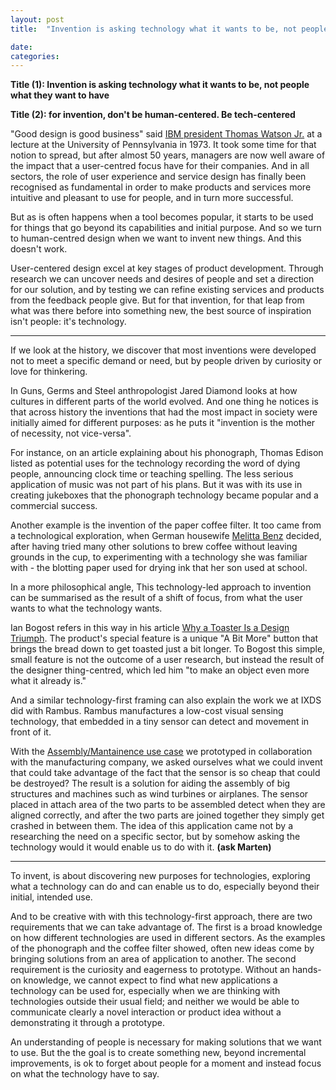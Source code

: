 ```yaml
---
layout: post
title:  "Invention is asking technology what it wants to be, not people what they want to have"

date:   
categories:
---
```



**Title (1): Invention is asking technology what it wants to be, not people what they want to have**

**Title (2): for invention, don't be human-centered. Be tech-centered**


"Good design is good business" said [IBM president Thomas Watson Jr.](https://qz.com/1431875/revisiting-ibms-good-design-is-good-business-slogan/) at a lecture at the University of Pennsylvania in 1973. It took some time for that notion to spread, but after almost 50 years, managers are now well aware of the impact that a user-centred focus have for their companies. And in all sectors, the role of user experience and service design has finally been recognised as fundamental in order to make products and services more intuitive and pleasant to use for people, and in turn more successful.

But as is often happens when a tool becomes popular, it starts to be used for things that go beyond its capabilities and initial purpose. And so we turn to human-centred design when we want to invent new things. And this doesn't work.

User-centered design excel at key stages of product development. Through research we can uncover needs and desires of people and set a direction for our solution, and by testing we can refine existing services and products from the feedback people give. But for that invention, for that leap from what was there before into something new, the best source of inspiration isn't people: it's technology.

---



If we look at the history, we discover that most inventions were developed not to meet a specific demand or need, but by people driven by curiosity or love for thinkering.

In Guns, Germs and Steel anthropologist Jared Diamond looks at how cultures in different parts of the world evolved. And one thing he notices is that across history the inventions that had the most impact in society were initially aimed for different purposes: as he puts it "invention is the mother of necessity, not vice-versa".

For instance, on an article explaining about his phonograph, Thomas Edison listed as potential uses for the technology recording the word of dying people, announcing clock time or teaching spelling. The less serious application of music was not part of his plans. But it was with its use in creating jukeboxes that the phonograph technology became popular and a commercial success.

Another example is the invention of the paper coffee filter. It too came from a technological exploration, when German housewife [Melitta Benz](https://en.wikipedia.org/wiki/Melitta_Bentz) decided, after having tried many other solutions to brew coffee without leaving grounds in the cup, to experimenting with a technology she was familiar with - the blotting paper used for drying ink that her son used at school.

<!-- Invention requires hands-on familiarity with different tools and even a willingless to even forget people for a moment and focus on what the technology wants.  -->

<!-- This technology-led approach to invention can even -->

In a more philosophical angle, This technology-led approach to invention can be summarised as the result of a shift of focus, from what the user wants to what the technology wants.


Ian Bogost refers in this way in his article [Why a Toaster Is a Design Triumph](https://www.theatlantic.com/technology/archive/2017/07/toaster-a-bit-more-button/534312/). The product's special feature is a unique "A Bit More" button that brings the bread down to get toasted just a bit longer. To Bogost this simple, small feature is not the outcome of a user research, but instead the result of the designer thing-centred, which led him "to make an object even more what it already is."


<!-- One more recent example is the  Little Printer by BERG. The celebrated internet connected product that could subscribe and print online content such as from Tumblr or Twitter, was mostly a result of a technology-led explorations. First the creative re-use of the ubiquitous yet overlooked technology of thermal paper and secondly the original notion of connected objects as new physical nodes for the internet ecosystem of interconnected services - in a time where RSS and Web APIs were at their popularity peak - rather that using the web as a only communication lane. -->


And a similar technology-first framing can also explain the work we at IXDS did with Rambus. Rambus manufactures a low-cost visual sensing technology, that embedded in a tiny sensor can detect and movement in front of it.

With the [Assembly/Mantainence use case](https://ixds.com/press/exploring-the-future-of-lensless-smart-sensors) we prototyped in collaboration with the manufacturing company, we asked ourselves what we could invent that could take advantage of the fact that the sensor is so cheap that could be destroyed? The result is a solution for aiding the assembly of big structures and machines such as wind turbines or airplanes. The sensor placed in attach area of the two parts to be assembled detect when they are aligned correctly, and after the two parts are joined together they simply get crashed in between them. The idea of this application came not by a researching the need on a specific sector, but by somehow asking the technology would it would enable us to do with it. **(ask Marten)**



<!-- This has been Apple Steve Jobs's approach to innovation, from his words that "people don't know what they want until you show it to them". But despite its reputation of a secretive genius-design department, Apple's innovation is a product of technological exploration. The most famous case is their introduction of the graphical user interface, which Jobs first saw in the R&D studios of Xeror PARC. -->



---

To invent, is about discovering new purposes for technologies, exploring what a technology can do and can enable us to do, especially beyond their initial, intended use.

And to be creative with with this technology-first approach, there are two requirements that we can take advantage of. The first is a broad knowledge on how different technologies are used in different sectors. As the examples of the phonograph and the coffee filter showed, often new ideas come by bringing solutions from an area of application to another. The second requirement is the curiosity and eagerness to prototype. Without an hands-on knowledge, we cannot expect to find what new applications a technology can be used for, especially when we are thinking with technologies outside their usual field; and neither we would be able to communicate clearly a novel interaction or product idea without a demonstrating it through a prototype.


An understanding of people is necessary for making solutions that we want to use. But the the goal is to create something new, beyond incremental improvements, is ok to forget about people for a moment and instead focus on what the technology have to say.


<!--



------

How do you create truly new products?

1. Just enough user research

Don Norman - User Research doesn't lead to innovation

"Do people need them? That question is answered over the next several decades as the technology moves from technical demonstration, to product, to failure, or perhaps to slow acceptance in the commercial world where slowly, after considerable time, the products and applications are jointly evolve, and slowly the need develops."

"The least interesting innovations to the university and company research community are the small, slow enhancements that gradually lower costs while improving performance. But in fact, not only is this where most product enhancement takes place, it is also where the research community can add the most value."
http://www.jnd.org/dn.mss/technology_first_needs_last.html

or

"do user research after" is this testing?
https://www.jnd.org/dn.mss/act_first_do_the_re.html


(the same approach is the one used by Amazon - pragmatism is what work)


2. Focus on the object

Ian Bogost - Innovation requires to radical focus on the product, not on the user



3. Nicholas Negroponte - incremental is not innovation

https://web.media.mit.edu/~nicholas/Wired/WIRED4-01.html

Homogeneous, disciplined Japanese society has all the ingredients to refine concepts better that anyone else, but none of the juices to invent new ones.

4. Be both the creator and the evaluator

The Google X way

https://www.theatlantic.com/magazine/archive/2017/11/x-google-moonshot-factory/540648/


https://blog.x.company/a-peek-inside-the-moonshot-factory-operating-manual-f5c33c9ab4d7

(ancestors are X: Bell Laboratories and Xerox parc)
Hybrid creator and evaluator

It looks that at Google they have that Don Norman thing clear, as they were not at all ashamed to repurpose the society-shattering google glass invention into a manufacturing enhancements.
https://www.wired.com/story/google-glass-2-is-here/

Right focus #MonkeyFirst - deep focus on hardest part of the problem
says Astro Teller


5. Steve Jobs

"It’s really hard to design products by focus groups. A lot of times, people don’t know what they want until you show it to them."
https://www.huffingtonpost.com/gregory-ciotti/why-steve-jobs-didnt-list_b_5628355.html



5. Steal from other fields


6. Develop a vision (?!?)






========

http://www.menloparkmuseum.org/history/thomas-edison-and-menlo-park/


Olivetti

Recently Matt Webb on how designers are struggling to do their job https://www.fastcodesign.com/90138032/have-designers-lost-control-of-design -->
